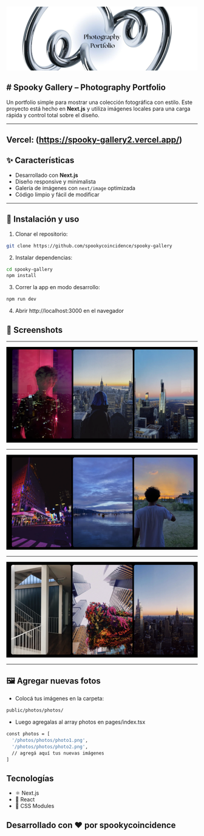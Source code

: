 ![Portfolio](Portfolio1.png)

## # Spooky Gallery – Photography Portfolio

Un portfolio simple para mostrar una colección fotográfica con estilo. Este proyecto está hecho en **Next.js** y utiliza imágenes locales para una carga rápida y control total sobre el diseño.

---

## Vercel: (https://spooky-gallery2.vercel.app/)

## ✨ Características
* Desarrollado con **Next.js** 
* Diseño responsive y minimalista
* Galería de imágenes con `next/image` optimizada
* Código limpio y fácil de modificar

---

## 🚀 Instalación y uso
1. Clonar el repositorio:
```bash
git clone https://github.com/spookycoincidence/spooky-gallery
```
2. Instalar dependencias:
```bash
cd spooky-gallery
npm install
```
3. Correr la app en modo desarrollo:
```bash
npm run dev
```
4. Abrir http://localhost:3000 en el navegador


## 📸 Screenshots
---


 ![](gallery1.png) 

---

 ![](gallery22.png) 

---

 ![](gallery3.png) 

---

## 🖼️ Agregar nuevas fotos
* Colocá tus imágenes en la carpeta:

```bash
public/photos/photos/
```

* Luego agregalas al array photos en pages/index.tsx

```bash
const photos = [
  '/photos/photos/photo1.png',
  '/photos/photos/photo2.png',
  // agregá aquí tus nuevas imágenes
]
```

## Tecnologías
* ⚛️ Next.js 
* 🧠 React 
* 💜 CSS Modules

## Desarrollado con ❤️ por spookycoincidence
